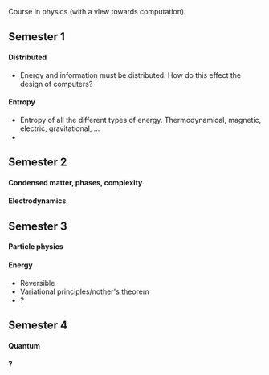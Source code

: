 Course in physics (with a view towards computation).

## Semester 1

#### Distributed

* Energy and information must be distributed. How do this effect the design of computers?

#### Entropy

* Entropy of all the different types of energy. Thermodynamical, magnetic, electric, gravitational, ...
* 

## Semester 2

#### Condensed matter, phases, complexity


#### Electrodynamics



## Semester 3

#### Particle physics


#### Energy

* Reversible
* Variational principles/nother's theorem
* ?

## Semester 4

#### Quantum

#### ?
